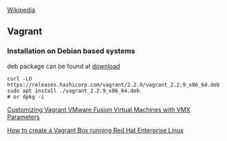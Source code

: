

[Wikipedia](https://fr.wikipedia.org/wiki/Virtualisation)

## Vagrant 

### Installation on Debian based systems

deb package can be found at [download](https://www.vagrantup.com/downloads.html)

```
curl -LO https://releases.hashicorp.com/vagrant/2.2.9/vagrant_2.2.9_x86_64.deb
sudo apt install ./vagrant_2.2.9_x86_64.deb
# or dpkg -i 
```

[Customizing Vagrant VMware Fusion Virtual Machines with VMX Parameters](https://thornelabs.net/posts/customizing-vagrant-vmware-fusion-virtual-machines-with-vmx-parameters.html)

[How to create a Vagrant Box running Red Hat Enterprise Linux](https://medium.com/@severi/how-to-create-a-vagrant-box-running-red-hat-enterprise-linux-55410f8cfa7d)

